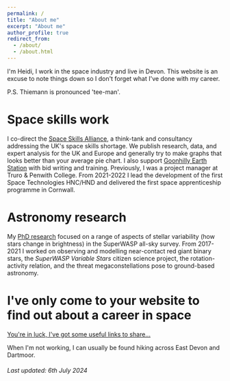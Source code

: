 ```yaml
---
permalink: /
title: "About me"
excerpt: "About me"
author_profile: true
redirect_from: 
  - /about/
  - /about.html
---
```


I'm Heidi, I work in the space industry and live in Devon. This website is an excuse to note things down so I don't forget what I've done with my career.

P.S. Thiemann is pronounced 'tee-man'.

Space skills work
======

I co-direct the [Space Skills Alliance](https://spaceskills.org/), a think-tank and consultancy addressing the UK's space skills shortage. We publish research, data, and expert analysis for the UK and Europe and generally try to make graphs that looks better than your average pie chart. I also support [Goonhilly Earth Station](https://www.goonhilly.org/) with bid writing and training. Previously, I was a project manager at Truro & Penwith College. From 2021-2022 I lead the development of the first Space Technologies HNC/HND and delivered the first space apprenticeship programme in Cornwall.

Astronomy research
======

My [PhD research](https://heidithiemann.github.io/research/) focused on a range of aspects of stellar variability (how stars change in brightness) in the SuperWASP all-sky survey. From 2017-2021 I worked on observing and modelling near-contact red giant binary stars, the _SuperWASP Variable Stars_ citizen science project, the rotation-activity relation, and the threat megaconstellations pose to ground-based astronomy.

I've only come to your website to find out about a career in space
======

[You're in luck, I've got some useful links to share...](https://heidithiemann.github.io/spacecareers/)

When I'm not working, I can usually be found hiking across East Devon and Dartmoor.

###### _Last updated: 6th July 2024_ 
